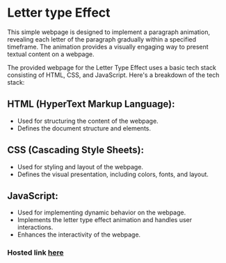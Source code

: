 # Letter type Effect

This simple webpage is designed to implement a paragraph animation, revealing each letter of the paragraph gradually within a specified timeframe. The animation provides a visually engaging way to present textual content on a webpage.

The provided webpage for the Letter Type Effect uses a basic tech stack consisting of HTML, CSS, and JavaScript. Here's a breakdown of the tech stack:

## HTML (HyperText Markup Language):

- Used for structuring the content of the webpage.
- Defines the document structure and elements.

## CSS (Cascading Style Sheets):

- Used for styling and layout of the webpage.
- Defines the visual presentation, including colors, fonts, and layout.

## JavaScript:

- Used for implementing dynamic behavior on the webpage.
- Implements the letter type effect animation and handles user interactions.
- Enhances the interactivity of the webpage.

### Hosted link [here](https://praneep-brs.github.io/Letter-type-Effect/)
